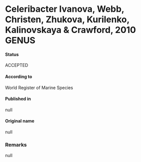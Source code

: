 Celeribacter Ivanova, Webb, Christen, Zhukova, Kurilenko, Kalinovskaya & Crawford, 2010 GENUS
=======

#### Status
ACCEPTED

#### According to
World Register of Marine Species

#### Published in
null

#### Original name
null

### Remarks
null